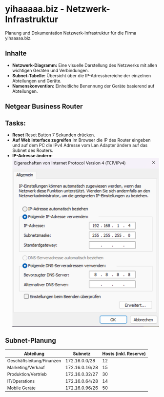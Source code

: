 # yihaaaaa.biz - Netzwerk-Infrastruktur

Planung und Dokumentation Netzwerk-Infrastruktur für die Firma yihaaaaa.biz.

## Inhalte

- **Netzwerk-Diagramm:** Eine visuelle Darstellung des Netzwerks mit allen wichtigen Geräten und Verbindungen.
- **Subnet-Tabelle:** Übersicht über die IP-Adressbereiche der einzelnen Abteilungen und Geräte.
- **Namenskonvention:** Einheitliche Benennung der Geräte basierend auf Abteilungen.
## Netgear Business Router
## Tasks:
- **Reset** Reset Button 7 Sekunden drücken.
- **Auf Web interface zugreifen** Im Browser die IP des Router eingeben und auf dem PC die IPv4 Adresse vom Lan Adapter ändern auf das Subnet des Routers.
- **IP-Adresse ändern:**  
![IPv4 Adaptereinstellungen](https://raw.githubusercontent.com/Jann08/yihaaaaa.biz-GL/main/Images/ipadapter.png)

## Subnet-Planung

| Abteilung                    | Subnetz        | Hosts (inkl. Reserve) |
|------------------------------|----------------|------------------------|
| Geschäftsleitung/Finanzen    | 172.16.0.0/28  | 12                     |
| Marketing/Verkauf            | 172.16.0.16/28 | 15                     |
| Produktion/Vertrieb          | 172.16.0.32/27 | 30                     |
| IT/Operations                | 172.16.0.64/28 | 14                     |
| Mobile Geräte                | 172.16.0.96/26 | 50                     |

